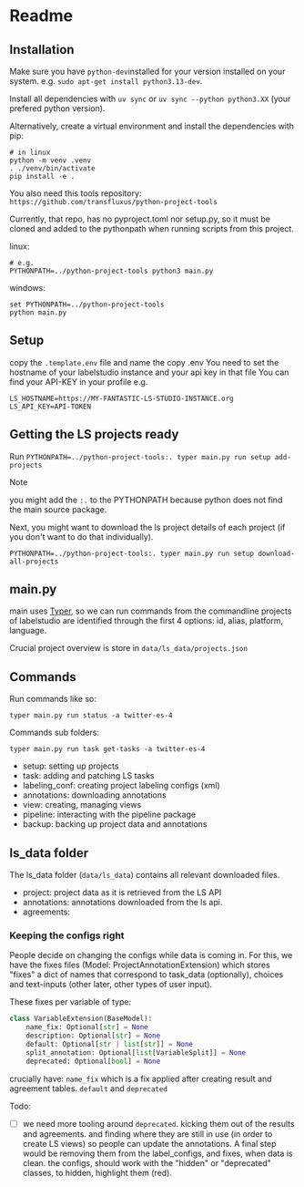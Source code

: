 # Readme

## Installation

Make sure you have `python-dev`installed for your version installed on your system. 
e.g. `sudo apt-get install python3.13-dev`.

Install all dependencies with `uv sync` or `uv sync --python python3.XX` (your prefered python version).

Alternatively, create a virtual environment and install the dependencies with pip:
```shell
# in linux
python -m venv .venv
. ./venv/bin/activate
pip install -e .
```

You also need this tools repository:
`https://github.com/transfluxus/python-project-tools`

Currently, that repo, has no pyproject.toml nor setup.py, so it must be cloned and added to the
pythonpath when running scripts from this project.

linux:
```
# e.g. 
PYTHONPATH=../python-project-tools python3 main.py
```

windows:
```
set PYTHONPATH=../python-project-tools
python main.py
```
## Setup

copy the `.template.env` file and name the copy .env
You need to set the hostname of your labelstudio instance and your api key in that file
You can find your API-KEY in your profile 
e.g.

```shell
LS_HOSTNAME=https://MY-FANTASTIC-LS-STUDIO-INSTANCE.org
LS_API_KEY=API-TOKEN
```

## Getting the LS projects ready

Run 
`PYTHONPATH=../python-project-tools:. typer main.py run setup add-projects`

> [!NOTE] 
> you might add the `:.` to the PYTHONPATH because python does not find the main source package.

Next, you might want to download the ls project details of each project (if you don't want to do that individually).

`PYTHONPATH=../python-project-tools:. typer main.py run setup download-all-projects`

## main.py

main uses [Typer](https://typer.tiangolo.com/), so we can run commands from the commandline
projects of labelstudio are identified through the first 4 options: id, alias, platform, language.

Crucial project overview is store in `data/ls_data/projects.json` 

## Commands

Run commands like so:

`typer main.py run status -a twitter-es-4`

Commands sub folders:

`typer main.py run task get-tasks -a twitter-es-4`

- setup: setting up projects
- task: adding and patching LS tasks
- labeling_conf: creating project labeling configs (xml)
- annotations:  downloading annotations
- view: creating, managing views
- pipeline: interacting with the pipeline package
- backup: backing up project data and annotations
    

## ls_data folder
The ls_data folder (`data/ls_data`) contains all relevant downloaded files.
- project: project data as it is retrieved from the LS API
- annotations: annotations downloaded from the ls api.
- agreements:
### Keeping the configs right

People decide on changing the configs while data is coming in.
For this, we have the fixes files (Model: ProjectAnnotationExtension)
which stores "fixes" a dict of names that correspond to task_data (optionally),
choices and text-inputs (other later, other types of user input).

These fixes per variable of type:

```python
class VariableExtension(BaseModel):
    name_fix: Optional[str] = None
    description: Optional[str] = None
    default: Optional[str | list[str]] = None
    split_annotation: Optional[list[VariableSplit]] = None
    deprecated: Optional[bool] = None
```

crucially have: `name_fix` which is a fix applied after creating result and agreement tables.
`default` and `deprecated`

Todo:
- [ ] we need more tooling around `deprecated`. kicking them out of the results and agreements. 
    and finding where they are still in use (in order to create LS views) so people can update the annotations.
    A final step  would be removing them from the label_configs, and fixes, when data is clean.
   the configs, should work with the "hidden" or "deprecated" classes, to hidden, highlight them (red).